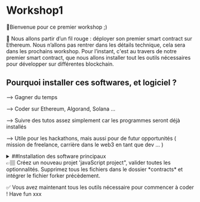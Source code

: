 # Workshop1
👾Bienvenue pour ce premier workshop ;) 

🧵 Nous allons partir d’un fil rouge : déployer son premier smart contract sur Ethereum. Nous n’allons pas rentrer dans les détails technique, cela sera dans les prochains workshop. Pour l’instant, c'est au travers de notre premier smart contract, que nous allons installer tout les outils nécessaires pour développer sur différentes blockchain. 

## Pourquoi installer ces softwares, et logiciel ?
—> Gagner du temps 

—> Coder sur Ethereum, Algorand, Solana …

—> Suivre des tutos assez simplement car les programmes seront déjà installés

—> Utile pour les hackathons, mais aussi pour de futur opportunités ( mission de freelance, carrière dans le web3 en tant que dev … )

<details>
  <summary>##Installation des software principaux </summary>
  
  - Visual Studio Code
  Comme pour un peintre, il faut sa toile. La developeuse à besoin de son environnement de programmation pour coder.  Il en existe plein sur le marché, Sublim text, Vim ect …  
Mais Visual Studio Code à l’avantage de relier plusieurs application, tel que Github et d’être assez ergonomique. 
  https://visualstudio.microsoft.com/fr/downloads/
  
  - Installation de node js 
  NPM (Node Package Manager) est un gestionnaire de paquets permettant l’installation facile des modules (bibliothèques de code) qui peuvent être utilisés dans votre projet  
  [Node.js](https://nodejs.org/en/)
  ```bash
  npm -v 
  npm install <library-name> 
  npm run build 
  ```
  
  - Installation de yarn ( similaire à npm, c'est un gestionnaire de paquet, permettant l'installation des bibliothèques et des librairies. 
    ```bash
  npm install yarn
  ```
  
  Le terminal: déjà installer sur VS Code. Voici les commandes prinipales sur le terminal. 
  **`ls`**: affiche la liste des fichiers et des répertoires dans le répertoire courant

**`cd`**: change de répertoire

**`mkdir`**: crée un nouveau répertoire

**`touch`**: crée un nouveau fichier vide

**`rm`  :**  supprime un répertoire

**`rm -r <nom du fichier>` :** supprime un fichier 

**`echo`**: affiche du texte à l'écran
</details>

👉🏽 A partir de votre terminal, placez-vous dans le dossier “Document” . Puis, créée un nouveau dossier appelé “H.E.R DAO”

<details>
  <summary>Les outils de la développeuse</summary> 
  -Github : l'outils open source
  C'est le plateform permettant d'échanger du code entre dév, et même d'interragir entre nous sur le code. 
Pour s'approprier un peu l'outil, nous allons forker le projet. Un fork c’est une copie d’un dépôt. Cette opération nous permettra de copier le projet sans le modifier. Le pont entre Github et notre éditeur de code (Visual Studio Code), sera GIthub Destkop 
  
  - Github Desktop : 
  [GitHub Desktop](https://desktop.github.com/)
</details>
👉🏽 


<details>

<summary>Coder sur une blockchain</summary>
Nous avons maintenant à peu près tous les outils dans notre trousse nous permettant de coder. Mais, chaque blockchain à un environnement et un langage bien spécifique. Par exemple Ethereum utilise le langage de programmation Solidity pour ces smarts contracts. Et nous allons explorer cela. Mais, Algorand par exemple, utilise un autre environnement de programmation, et nous verrons cela lors du prochain workshop. 
Pour le moment, voyons comment déployer un smart contract sur Ethereum. 

✌🏽 Pas de panique l'objectif n'est pas de tout comprendre, simplement de prendre en main les outils principaux. 
  - Installation de solidity sur VS CODE
  Dans extension, il est possible de télécharger les langages de programmations que l'on souhaite.
  - Installation de Hardhat 
  Pour écrire un smart contract, nous avons besoin d’un outil de développement de smart contract, visant à simplifier le processus de construction, de déploiement et de test de ces contrats. Les plus utilisés sont Hardhat, Truffle, Brownie, Ganache et Remix. Nous n’allons pas tous les utiliser, mais ils fonctionnent à peu près tous de la même façon. 
Pour notre fil rouge, nous allons installer hardhat. 
  ```bash
  npm install --save-dev hardhat
  ```
</details>
👉🏽 Créez un nouveau projet 'javaScript project", valider toutes les optionnalités. Supprimez tous les fichiers dans le dossier *contracts* et intégrer le fichier forker précèdement. 


✅ Vous avez maintenant tous les outils nécessaire pour commencer à coder ! 
Have fun xxx
 
